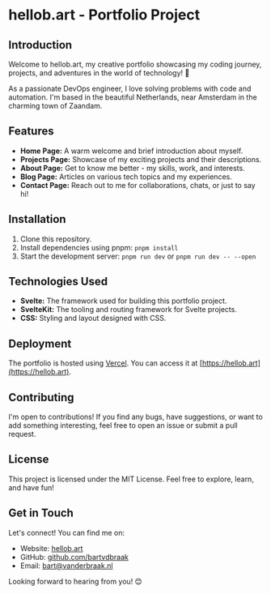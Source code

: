 # hellob.art - Portfolio Project

## Introduction

Welcome to hellob.art, my creative portfolio showcasing my coding journey, projects, and adventures in the world of technology! 🚀

As a passionate DevOps engineer, I love solving problems with code and automation. I'm based in the beautiful Netherlands, near Amsterdam in the charming town of Zaandam.

## Features

- **Home Page:** A warm welcome and brief introduction about myself.
- **Projects Page:** Showcase of my exciting projects and their descriptions.
- **About Page:** Get to know me better - my skills, work, and interests.
- **Blog Page:** Articles on various tech topics and my experiences.
- **Contact Page:** Reach out to me for collaborations, chats, or just to say hi!

## Installation

1. Clone this repository.
2. Install dependencies using pnpm: `pnpm install`
3. Start the development server: `pnpm run dev` or `pnpm run dev -- --open`

## Technologies Used

- **Svelte:** The framework used for building this portfolio project.
- **SvelteKit:** The tooling and routing framework for Svelte projects.
- **CSS:** Styling and layout designed with CSS.

## Deployment

The portfolio is hosted using [Vercel](https://vercel.com). You can access it at [https://hellob.art](https://hellob.art).

## Contributing

I'm open to contributions! If you find any bugs, have suggestions, or want to add something interesting, feel free to open an issue or submit a pull request.

## License

This project is licensed under the MIT License. Feel free to explore, learn, and have fun!

## Get in Touch

Let's connect! You can find me on:

- Website: [hellob.art](https://hellob.art)
- GitHub: [github.com/bartvdbraak](https://github.com/bartvdbraak)
- Email: bart@vanderbraak.nl

Looking forward to hearing from you! 😊
